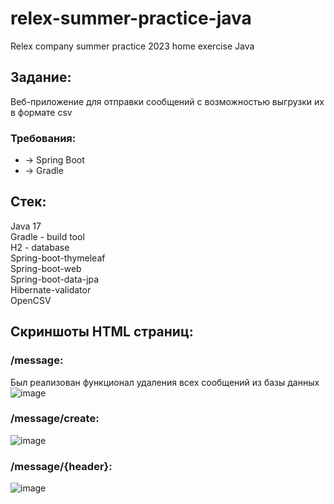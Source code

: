 # relex-summer-practice-java
Relex company summer practice 2023 home exercise Java
## Задание:
Веб-приложение для отправки сообщений с возможностью выгрузки их в формате csv
### Требования:
* → Spring Boot
* → Gradle
## Стек:
Java 17\
Gradle - build tool\
H2 - database\
Spring-boot-thymeleaf\
Spring-boot-web\
Spring-boot-data-jpa\
Hibernate-validator\
OpenCSV
## Скриншоты HTML страниц:
### /message:
Был реализован функционал удаления всех сообщений из базы данных\
![image](https://github.com/Sonneiq/relex-summer-practice-java/assets/112100563/e6484eaa-b450-4295-8d86-09e985cc63b9)
### /message/create:
![image](https://github.com/Sonneiq/relex-summer-practice-java/assets/112100563/64ff8c38-d64d-4519-96dd-1e7ad44b8066)
### /message/{header}:
![image](https://github.com/Sonneiq/relex-summer-practice-java/assets/112100563/f394a59e-4d97-40db-9d1a-40f5e0335583)
